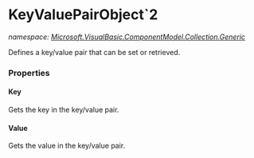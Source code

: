 ﻿
# KeyValuePairObject`2
_namespace: [Microsoft.VisualBasic.ComponentModel.Collection.Generic](N-Microsoft.VisualBasic.ComponentModel.Collection.Generic.md)_

Defines a key/value pair that can be set or retrieved.



### Properties

#### Key
Gets the key in the key/value pair.
#### Value
Gets the value in the key/value pair.

